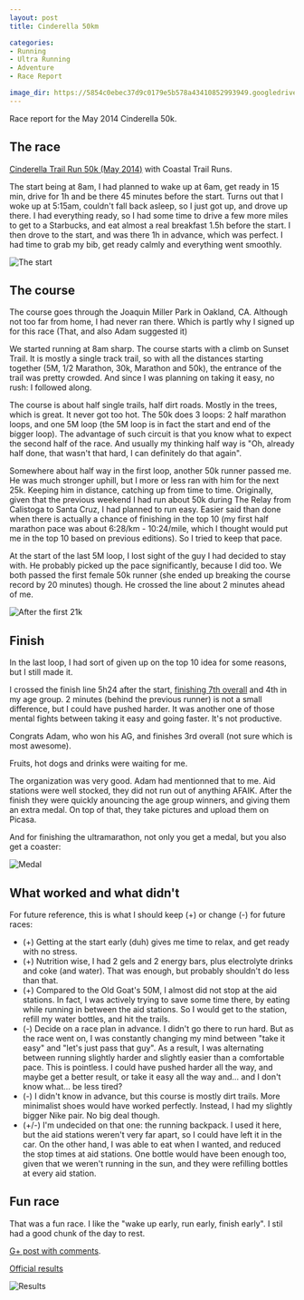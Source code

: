 ```yaml
---
layout: post
title: Cinderella 50km

categories:
- Running
- Ultra Running
- Adventure
- Race Report

image_dir: https://5854c0ebec37d9c0179e5b578a43410852993949.googledrive.com/host/0B93JtF51WOn5UVZGMzgyd2E3OHM/Cinderella50k-May2014
---
```


Race report for the May 2014 Cinderella 50k.

The race
--------

[Cinderella Trail Run 50k (May 2014)][3] with Coastal Trail Runs.

The start being at 8am, I had planned to wake up at 6am, get ready in 15 min, drive for 1h and be there 45 minutes before the start. Turns out that I woke up at 5:15am, couldn't fall back asleep, so I just got up, and drove up there. I had everything ready, so I had some time to drive a few more miles to get to a Starbucks, and eat almost a real breakfast 1.5h before the start. I then drove to the start, and was there 1h in advance, which was perfect. I had time to grab my bib, get ready calmly and everything went smoothly.

![The start]({{page.image_dir}}/DSC_3726.JPG "The start")

The course
----------

The course goes through the Joaquin Miller Park in Oakland, CA. Although not too far from home, I had never ran there. Which is partly why I signed up for this race (That, and also Adam suggested it)

We started running at 8am sharp. The course starts with a climb on Sunset Trail. It is mostly a single track trail, so with all the distances starting together (5M, 1/2 Marathon, 30k, Marathon and 50k), the entrance of the trail was pretty crowded. And since I was planning on taking it easy, no rush: I followed along.

The course is about half single trails, half dirt roads. Mostly in the trees, which is great. It never got too hot. The 50k does 3 loops: 2 half marathon loops, and one 5M loop (the 5M loop is in fact the start and end of the bigger loop). The advantage of such circuit is that you know what to expect the second half of the race. And usually my thinking half way is "Oh, already half done, that wasn't that hard, I can definitely do that again".

Somewhere about half way in the first loop, another 50k runner passed me. He was much stronger uphill, but I more or less ran with him for the next 25k. Keeping him in distance, catching up from time to time. Originally, given that the previous weekend I had run about 50k during The Relay from Calistoga to Santa Cruz, I had planned to run easy. Easier said than done when there is actually a chance of finishing in the top 10 (my first half marathon pace was about 6:28/km - 10:24/mile, which I thought would put me in the top 10 based on previous editions). So I tried to keep that pace.

At the start of the last 5M loop, I lost sight of the guy I had decided to stay with. He probably picked up the pace significantly, because I did too. We both passed the first female 50k runner (she ended up breaking the course record by 20 minutes) though. He crossed the line about 2 minutes ahead of me.

![After the first 21k]({{page.image_dir}}/DSC_3885.JPG "After the first 21k")

Finish
------

In the last loop, I had sort of given up on the top 10 idea for some reasons, but I still made it.

I crossed the finish line 5h24 after the start, [finishing 7th overall][2] and 4th in my age group. 2 minutes (behind the previous runner) is not a small difference, but I could have pushed harder. It was another one of those mental fights between taking it easy and going faster. It's not productive.

Congrats Adam, who won his AG, and finishes 3rd overall (not sure which is most awesome).

Fruits, hot dogs and drinks were waiting for me.

The organization was very good. Adam had mentionned that to me. Aid stations were well stocked, they did not run out of anything AFAIK. After the finish they were quickly anouncing the age group winners, and giving them an extra medal. On top of that, they take pictures and upload them on Picasa.

And for finishing the ultramarathon, not only you get a medal, but you also get a coaster:

![Medal]({{page.image_dir}}/cinderella-medal.jpg "Medal")

What worked and what didn't
---------------------------

For future reference, this is what I should keep (+) or change (-) for future races:

- (+) Getting at the start early (duh) gives me time to relax, and get ready with no stress.
- (+) Nutrition wise, I had 2 gels and 2 energy bars, plus electrolyte drinks and coke (and water). That was enough, but probably shouldn't do less than that.
- (+) Compared to the Old Goat's 50M, I almost did not stop at the aid stations. In fact, I was actively trying to save some time there, by eating while running in between the aid stations. So I would get to the station, refill my water bottles, and hit the trails.
- (-) Decide on a race plan in advance. I didn't go there to run hard. But as the race went on, I was constantly changing my mind between "take it easy" and "let's just pass that guy". As a result, I was alternating between running slightly harder and slightly easier than a comfortable pace. This is pointless. I could have pushed harder all the way, and maybe get a better result, or take it easy all the way and... and I don't know what... be less tired?
- (-) I didn't know in advance, but this course is mostly dirt trails. More minimalist shoes would have worked perfectly. Instead, I had my slightly bigger Nike pair. No big deal though.
- (+/-) I'm undecided on that one: the running backpack. I used it here, but the aid stations weren't very far apart, so I could have left it in the car. On the other hand, I was able to eat when I wanted, and reduced the stop times at aid stations. One bottle would have been enough too, given that we weren't running in the sun, and they were refilling bottles at every aid station.

Fun race
--------

That was a fun race. I like the "wake up early, run early, finish early". I stil had a good chunk of the day to rest.

[G+ post with comments][1].

[Official results][2]

![Results]({{page.image_dir}}/results.png "Results")


  [1]: https://plus.google.com/+YohannCoppel/posts/X7Xmbuwqx8c "G+ post"
  [2]: http://ultrasignup.com/results_event.aspx?did=28010 "Results"
  [3]: http://www.coastaltrailruns.com/cin_smmr_cinderella.html "Coastal Trail Runs, Cincerella 50k"

